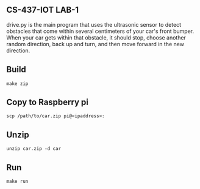 ## CS-437-IOT LAB-1

drive.py is the main program that uses the ultrasonic sensor to detect obstacles that come within several centimeters of your car's front bumper. When your car gets within that obstacle, it should stop, choose another random direction, back up and turn, and then move forward in the new direction.

## Build

````
make zip
````
## Copy to Raspberry pi

````
scp /path/to/car.zip pi@<ipaddress>:
````
## Unzip

````
unzip car.zip -d car
````
## Run

````
make run
````